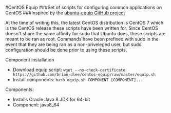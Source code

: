#CentOS Equip
###Set of scripts for configuring common applications on CentOS
###Inspired by the [ubuntu-equip GitHub project](https://github.com/aglover/ubuntu-equip)

At the time of writing this, the latest CentOS distribution is CentOS 7 which is the CentOS release these scripts have been written for.
Since CentOS doesn't share the same affinity for sudo that Ubuntu does, these scripts are meant to be ran as root. Commands have been
prefixed with sudo in the event that they are being ran as a non-priveleged user, but sudo configuration should be done prior to using these scripts.

Component installation
* Download equip script:
`wget --no-check-certificate https://github.com/brian-dlee/centos-equip/raw/master/equip.sh`
* Install components:
`bash equip.sh COMPONENT [COMPONENT]...`

Components:
* Installs Oracle Java 8 JDK for 64-bit
 * Component: java8_64
